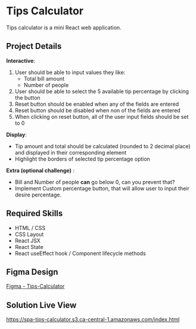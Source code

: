 # Tips Calculator

Tips calculator is a mini React web application.

## Project Details

**Interactive**:
1. User should be able to input values they like:
   - Total bill amount
   - Number of people
1. User should be able to select the 5 available tip percentage by clicking the button
2. Reset button should be enabled when any of the fields are entered
3. Reset button should be disabled when non of the fields are entered
4. When clicking on reset button, all of the user input fields should be set to 0
  
**Display**:
* Tip amount and total should be calculated (rounded to 2 decimal place) and displayed in their corresponding element
* Highlight the borders of selected tip percentage option

**Extra (optional challenge)** :
* Bill and Number of people **can** go below 0, can you prevent that?
* Implement Custom percentage button, that will allow user to input their desire percentage.

## Required Skills

* HTML / CSS
* CSS Layout
* React JSX
* React State
* React useEffect hook / Component lifecycle methods
  
## Figma Design

[Figma - Tips-Calculator](https://www.figma.com/file/FPCTSf30UhLDI4HEkncjzl/Tip-cal?node-id=0%3A1)

## Solution Live View

https://spa-tips-calculator.s3.ca-central-1.amazonaws.com/index.html